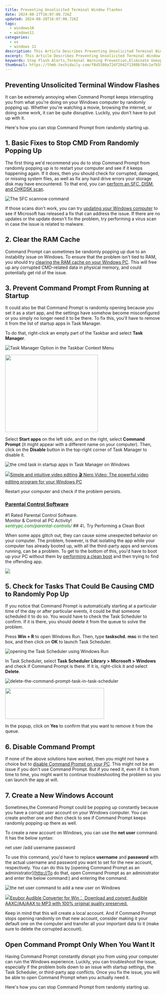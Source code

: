 ```yaml
---
title: Preventing Unsolicited Terminal Window Flashes
date: 2024-08-27T16:07:00.726Z
updated: 2024-08-28T16:07:00.726Z
tags:
  - windows10
  - windows11
categories:
  - os
  - windows 11
description: This Article Describes Preventing Unsolicited Terminal Window Flashes
excerpt: This Article Describes Preventing Unsolicited Terminal Window Flashes
keywords: Stop Flash Alerts,Terminal Warning Prevention,Eliminate Unexpected Windows,Flash Block for TERMINAL,Unrequested Terminal Flashing,Secure Terminal Display,Avoid Flash in Terminal
thumbnail: https://thmb.techidaily.com/f8d5308a72df2042f1308b78dc1efb598f7f3491c673912341c93c2d4c06d1ec.jpg
---
```


## Preventing Unsolicited Terminal Window Flashes

 It can be extremely annoying when Command Prompt keeps interrupting you from what you're doing on your Windows computer by randomly popping up. Whether you're watching a movie, browsing the internet, or doing some work, it can be quite disruptive. Luckily, you don't have to put up with it.

 Here's how you can stop Command Prompt from randomly starting up.

## 1\. Basic Fixes to Stop CMD From Randomly Popping Up

 The first thing we'd recommend you do to stop Command Prompt from randomly popping up is to restart your computer and see if it keeps happening again. If it does, then you should check for corrupted, damaged, or missing system files, as well as fix any hard drive errors your storage disk may have encountered. To that end, you can [perform an SFC, DISM, and CHKDSK scan](https://www.makeuseof.com/difference-between-chkdsk-sfc-and-dism-in-windows-10/).

![The SFC scannow command](https://static1.makeuseofimages.com/wordpress/wp-content/uploads/2023/09/sfc-scannow-command.jpg)

 If those scans don't work, you can try [updating your Windows computer](https://www.makeuseof.com/update-windows-manually/) to see if Microsoft has released a fix that can address the issue. If there are no updates or the update doesn't fix the problem, try performing a virus scan in case the issue is related to malware.

## 2\. Clear the RAM Cache

 Command Prompt can sometimes be randomly popping up due to an instability issue on Windows. To ensure that the problem isn't tied to RAM, you should try [clearing the RAM cache on your Windows PC](https://www.makeuseof.com/ram-cache-windows-guide/). This will free up any corrupted CMD-related data in physical memory, and could potentially get rid of the issue.

## 3\. Prevent Command Prompt From Running at Startup

 It could also be that Command Prompt is randomly opening because you set it as a start app, and the settings have somehow become misconfigured or you simply no longer need it to be there. To fix this, you'll have to remove it from the list of startup apps in Task Manager.

 To do that, right-click an empty part of the Taskbar and select **Task Manager**.

![Task Manager Option in the Taskbar Context Menu](https://static1.makeuseofimages.com/wordpress/wp-content/uploads/2022/11/Task-Manager-Option.jpg)

<!-- affiliate ads begin -->
<a href="https://modlily.sjv.io/c/5597632/1997817/17059" target="_top" id="1997817"><img src="//a.impactradius-go.com/display-ad/17059-1997817" border="0" alt="" width="300" height="250"/></a><img height="0" width="0" src="https://imp.pxf.io/i/5597632/1997817/17059" style="position:absolute;visibility:hidden;" border="0" />
<!-- affiliate ads end -->
 Select **Start apps** on the left side, and on the right, select **Command Prompt** (it might appear with a different name on your computer). Then, click on the **Disable** button in the top-right corner of Task Manager to disable it.

![the cmd task in startup apps in Task Manager on Windows](https://static1.makeuseofimages.com/wordpress/wp-content/uploads/2023/09/cmd-in-startup-apps-in-task-manager.jpg)

<!-- affiliate ads begin -->
<a href="https://store.nero.com/order/checkout.php?PRODS=42296685&QTY=1&AFFILIATE=108875&CART=1"><img src="http://cdnwww.nero.com/nero-com-wAssets/img/banners/2022/video-pp/ScreenshotSlider/Nero-Video-Advanced-editing.JPG" border="0">Simple and intuitive video editing
🎬 Nero Video:
The powerful video editing program for your Windows PC</a>
<!-- affiliate ads end -->
 Restart your computer and check if the problem persists.

<!-- affiliate ads begin -->
<h3 id="200610"><a href="https://sentrypc.7eer.net/c/5597632/200610/3022">Parental Control Software</a></h3>
<span class="text-ad-content">
	#1 Rated Parental Control Software.<br/>
	Monitor & Control all PC Activity!<br/>
		<cite style="color:green">sentrypc.com/parental-controls/</cite>
	</span><img height="0" width="0" src="https://sentrypc.7eer.net/i/5597632/200610/3022" style="position:absolute;visibility:hidden;" border="0" />
<!-- affiliate ads end -->
## 4\. Try Performing a Clean Boot

 When some apps glitch out, they can cause some unexpected behavior on your computer. The problem, however, is that isolating the app while your computer has already booted up, with all the third-party apps and services running, can be a problem. To get to the bottom of this, you'd have to boot up your PC without them by [performing a clean boot](https://www.makeuseof.com/clean-boot-windows-11/) and then trying to find the offending app.

<!-- affiliate ads begin -->
<a href="https://secure.2checkout.com/order/checkout.php?PRODS=3546200&QTY=1&AFFILIATE=108875&CART=1"><img src="http://www.binteko.com/sites/default/files/banner01_468x60a.gif" border="0"></a>
<!-- affiliate ads end -->
## 5\. Check for Tasks That Could Be Causing CMD to Randomly Pop Up

 If you notice that Command Prompt is automatically starting at a particular time of the day or after particular events, it could be that someone scheduled it to do so. You would have to check the Task Scheduler to confirm. If it is there, you should delete it from the queue to solve the problem.

 Press **Win + R** to open Windows Run. Then, type **taskschd.** **msc** in the text box, and then click on **OK** to launch Task Scheduler.

![opening the Task Scheduler using Windows Run](https://static1.makeuseofimages.com/wordpress/wp-content/uploads/2023/09/opening-task-scheduler-from-windows-run.jpg)

 In Task Scheduler, select **Task Scheduler Library > Microsoft > Windows** and check if Command Prompt is there. If it is, right-click it and select **Delete**.

![delete-the-command-prompt-task-in-task-scheduler](https://static1.makeuseofimages.com/wordpress/wp-content/uploads/2023/09/delete-the-command-prompt-task-in-task-scheduler.jpg)

<!-- affiliate ads begin -->
<a href="https://godlikehost.sjv.io/c/5597632/1920054/21774" target="_top" id="1920054"><img src="//a.impactradius-go.com/display-ad/21774-1920054" border="0" alt="" width="320" height="100"/></a><img height="0" width="0" src="https://imp.pxf.io/i/5597632/1920054/21774" style="position:absolute;visibility:hidden;" border="0" />
<!-- affiliate ads end -->
 In the popup, click on **Yes** to confirm that you want to remove it from the queue.

## 6\. Disable Command Prompt

 If none of the above solutions have worked, then you might not have a choice but to [disable Command Prompt on your PC](https://www.makeuseof.com/windows-disable-command-prompt-powershell/). This might not be an issue if you don't use Command Prompt. But if you need it, even if it is from time to time, you might want to continue troubleshooting the problem so you can launch the app at will.

## 7\. Create a New Windows Account

 Sometimes,the Command Prompt could be popping up constantly because you have a corrupt user account on your Windows computer. You can create another one and then check to see if Command Prompt keeps randomly popping up there as well.

 To create a new account on Windows, you can use the **net user** command. It has the below syntax:

net user /add username password

 To use this command, you'd have to replace **username** and **password** with the actual username and password you want to set for the new account, respectively. You can do this by [opening Command Prompt as an administrator](<http://To> do that, open Command Prompt as an administrator and enter the below command:) and entering the command.

![the net user command to add a new user on Windows](https://static1.makeuseofimages.com/wordpress/wp-content/uploads/2023/09/the-net-user-command-to-add-a-new-user-on-windows.jpg)

<!-- affiliate ads begin -->
<a href="https://secure.2checkout.com/order/checkout.php?PRODS=4708689&QTY=1&AFFILIATE=108875&CART=1"><img src="https://www.epubor.com/images/uppic/audible-converter-interface.png" border="0">Epubor Audible Converter for Win： Download and convert Audible AAXC/AA/AAX to MP3 with 100% original quality preserved.</a>
<!-- affiliate ads end -->
 Keep in mind that this will create a local account. And if Command Prompt stops opening randomly on that new account, consider making it your default one on the computer and transfer all your important data to it (make sure to delete the corrupted account).

## Open Command Prompt Only When You Want It

 Having Command Prompt constantly disrupt you from using your computer can ruin the Windows experience. Luckily, you can troubleshoot the issue, especially if the problem boils down to an issue with startup settings, the Task Scheduler, or third-party app conflicts. Once you fix the issue, you will be able to open Command Prompt when you actually need it.

 Here's how you can stop Command Prompt from randomly starting up.



<ins class="adsbygoogle"
      style="display:block"
      data-ad-client="ca-pub-7571918770474297"
      data-ad-slot="8358498916"
      data-ad-format="auto"
      data-full-width-responsive="true"></ins>